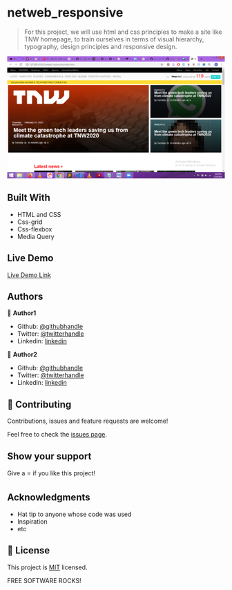 # netweb_responsive

> For this project, we will use html and css principles to make a site like TNW homepage, to train ourselves in terms of  visual hierarchy, typography, design principles and responsive design. 

![screenshot](./tmw_image.png) 

## Built With

- HTML and CSS
- Css-grid 
- Css-flexbox 
- Media Query

## Live Demo

[Live Demo Link](https://vigilant-varahamihira-15cf40.netlify.com)


## Authors

👤 **Author1**

- Github: [@githubhandle](https://github.com/chinweokwu)
- Twitter: [@twitterhandle](https://twitter.com/Morah89820846)
- Linkedin: [linkedin](https://www.linkedin.com/in/paul-morah-285b63172/)

👤 **Author2**

- Github: [@githubhandle](https://github.com/maosan132)
- Twitter: [@twitterhandle](https://twitter.com/maosan132)
- Linkedin: [linkedin](https://www.linkedin.com/in/mauricio-santos-a7292910)


## 🤝 Contributing

Contributions, issues and feature requests are welcome!

Feel free to check the [issues page](https://github.com/chinweokwu/netweb_responsive/issues).

## Show your support

Give a ⭐️ if you like this project!

## Acknowledgments

- Hat tip to anyone whose code was used
- Inspiration
- etc

## 📝 License

This project is [MIT](lic.url) licensed.

FREE SOFTWARE ROCKS!
